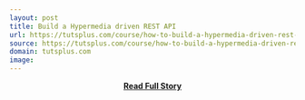 ```yaml
---
layout: post
title: Build a Hypermedia driven REST API
url: https://tutsplus.com/course/how-to-build-a-hypermedia-driven-rest-api/
source: https://tutsplus.com/course/how-to-build-a-hypermedia-driven-rest-api/
domain: tutsplus.com
image: 
---
```


<p></p>
<center><p><a href="https://tutsplus.com/course/how-to-build-a-hypermedia-driven-rest-api/" style='padding:25px; font-sze:18px; font-weight: bold;'>Read Full Story</a></p></center>

